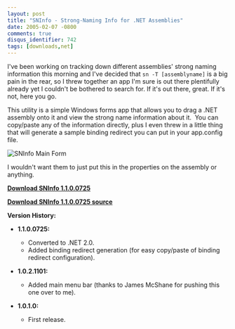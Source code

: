```yaml
---
layout: post
title: "SNInfo - Strong-Naming Info for .NET Assemblies"
date: 2005-02-07 -0800
comments: true
disqus_identifier: 742
tags: [downloads,net]
---
```

I've been working on tracking down different assemblies' strong naming
information this morning and I've decided that `sn -T [assemblyname]` is
a big pain in the rear, so I threw together an app I'm sure is out there
plentifully already yet I couldn't be bothered to search for. If it's
out there, great. If it's not, here you go.

 This utility is a simple Windows forms app that allows you to drag a
.NET assembly onto it and view the strong name information about it. 
You can copy/paste any of the information directly, plus I even threw in
a little thing that will generate a sample binding redirect you can put
in your app.config file.

 ![SNInfo Main
Form](https://hyqi8g.dm1.livefilestore.com/y2pDGesONhNw_6MfSwS6KC134Bp0kjgSVxQb-OGRI8q2O7CH8XD6nhYVh4DrfD4eRB3IGBZDbJOh3YSH3euMovoEA0QjDakODLJfG3vvlUbu5U/sninfo.gif?psid=1)

 I wouldn't want them to just put this in the properties on the assembly
or anything.

[**Download SNInfo
1.1.0.0725**](https://github.com/tillig/sninfo/archive/v1.1.0.zip)

[**Download SNInfo 1.1.0.0725
source**](https://github.com/tillig/sninfo/releases/download/v1.1.0/SNInfo_1.1.0.0725.zip)

 **Version History:**

-   **1.1.0.0725:**
    -   Converted to .NET 2.0.
    -   Added binding redirect generation (for easy copy/paste of
        binding redirect configuration).

-   **1.0.2.1101:**
    -   Added main menu bar (thanks to James McShane for pushing this
        one over to me).

-   **1.0.1.0:**
    -   First release.



